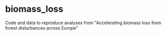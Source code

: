 # biomass_loss
Code and data to reproduce analyses from "Accelerating biomass loss from forest disturbances across Europe"
